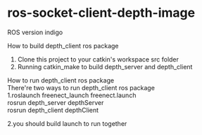 # ros-socket-client-depth-image

ROS version indigo   

How to build depth_client ros package   
1) Clone this project to your catkin's workspace src folder   
2) Running catkin_make to build depth_server and depth_client   

How to run depth_client ros package   
There're two ways to run depth_client ros package   
1.roslaunch freenect_launch freenect.launch   
  rosrun depth_server depthServer    
  rosrun depth_client depthClient   

2.you should build launch to run together   
